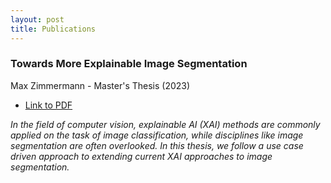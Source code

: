 ```yaml
---
layout: post
title: Publications
---
```


### Towards More Explainable Image Segmentation
Max Zimmermann - Master's Thesis (2023)
- [Link to PDF](mt_max_zimmermann.pdf)

_In the field of computer vision, explainable AI (XAI) methods are commonly applied on the task of image classification, while disciplines like image segmentation are often overlooked. In this thesis, we follow a use case driven approach to extending current XAI approaches to image segmentation._

